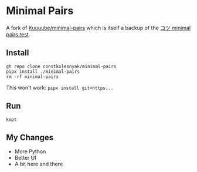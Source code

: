 # Minimal Pairs

A fork of [Kuuuube/minimal-pairs](https://github.com/Kuuuube/minimal-pairs)
which is itself a backup of the [コツ minimal pairs test](https://kotu.io/tests/pitchAccent/perception/minimalPairs).

## Install

    gh repo clone constkolesnyak/minimal-pairs
    pipx install ./minimal-pairs
    rm -rf minimal-pairs

This won't work: `pipx install git+https...`

## Run

    kmpt

## My Changes

- More Python
- Better UI
- A bit here and there
